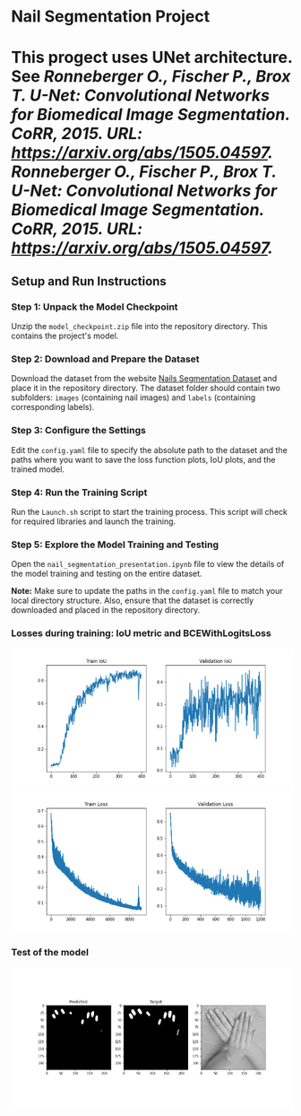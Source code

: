 # Nail Segmentation Project
# This progect uses UNet architecture. See *Ronneberger O., Fischer P., Brox T. U-Net: Convolutional Networks for Biomedical Image Segmentation. CoRR, 2015. URL: https://arxiv.org/abs/1505.04597. Ronneberger O., Fischer P., Brox T. U-Net: Convolutional Networks for Biomedical Image Segmentation. CoRR, 2015. URL: https://arxiv.org/abs/1505.04597.*
## Setup and Run Instructions

### Step 1: Unpack the Model Checkpoint
Unzip the `model_checkpoint.zip` file into the repository directory. This contains the project's model.

### Step 2: Download and Prepare the Dataset
Download the dataset from the website [Nails Segmentation Dataset](https://www.kaggle.com/datasets/vpapenko/nails-segmentation) and place it in the repository directory. The dataset folder should contain two subfolders: `images` (containing nail images) and `labels` (containing corresponding labels).

### Step 3: Configure the Settings
Edit the `config.yaml` file to specify the absolute path to the dataset and the paths where you want to save the loss function plots, IoU plots, and the trained model.

### Step 4: Run the Training Script
Run the `Launch.sh` script to start the training process. This script will check for required libraries and launch the training.

### Step 5: Explore the Model Training and Testing
Open the `nail_segmentation_presentation.ipynb` file to view the details of the model training and testing on the entire dataset.

**Note:** Make sure to update the paths in the `config.yaml` file to match your local directory structure. Also, ensure that the dataset is correctly downloaded and placed in the repository directory.

### Losses during training: IoU metric and BCEWithLogitsLoss
![alt text](IoU.png) ![alt text](losses.png) 
### Test of the model
![alt text](test.png)
